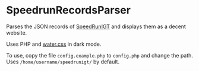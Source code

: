# SpeedrunRecordsParser
Parses the JSON records of [SpeedRunIGT](https://github.com/RedLime/SpeedRunIGT) and displays them as a decent website.

Uses PHP and [water.css](https://watercss.kognise.dev/) in dark mode.

To use, copy the file `config.example.php` to `config.php` and change the path. Uses `/home/username/speedrunigt/` by default.

